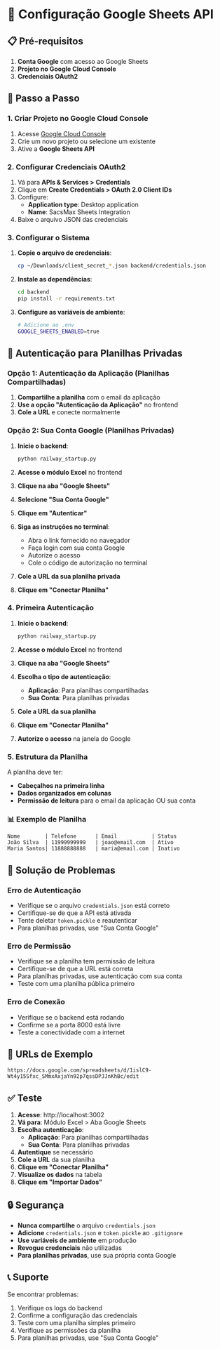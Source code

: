 # 🔗 Configuração Google Sheets API

## 📋 Pré-requisitos

1. **Conta Google** com acesso ao Google Sheets
2. **Projeto no Google Cloud Console**
3. **Credenciais OAuth2**

## 🚀 Passo a Passo

### 1. Criar Projeto no Google Cloud Console

1. Acesse [Google Cloud Console](https://console.cloud.google.com/)
2. Crie um novo projeto ou selecione um existente
3. Ative a **Google Sheets API**

### 2. Configurar Credenciais OAuth2

1. Vá para **APIs & Services > Credentials**
2. Clique em **Create Credentials > OAuth 2.0 Client IDs**
3. Configure:
   - **Application type**: Desktop application
   - **Name**: SacsMax Sheets Integration
4. Baixe o arquivo JSON das credenciais

### 3. Configurar o Sistema

1. **Copie o arquivo de credenciais**:
   ```bash
   cp ~/Downloads/client_secret_*.json backend/credentials.json
   ```

2. **Instale as dependências**:
   ```bash
   cd backend
   pip install -r requirements.txt
   ```

3. **Configure as variáveis de ambiente**:
   ```bash
   # Adicione ao .env
   GOOGLE_SHEETS_ENABLED=true
   ```

## 🔐 Autenticação para Planilhas Privadas

### Opção 1: Autenticação da Aplicação (Planilhas Compartilhadas)

1. **Compartilhe a planilha** com o email da aplicação
2. **Use a opção "Autenticação da Aplicação"** no frontend
3. **Cole a URL** e conecte normalmente

### Opção 2: Sua Conta Google (Planilhas Privadas)

1. **Inicie o backend**:
   ```bash
   python railway_startup.py
   ```

2. **Acesse o módulo Excel** no frontend
3. **Clique na aba "Google Sheets"**
4. **Selecione "Sua Conta Google"**
5. **Clique em "Autenticar"**
6. **Siga as instruções no terminal**:
   - Abra o link fornecido no navegador
   - Faça login com sua conta Google
   - Autorize o acesso
   - Cole o código de autorização no terminal

7. **Cole a URL da sua planilha privada**
8. **Clique em "Conectar Planilha"**

### 4. Primeira Autenticação

1. **Inicie o backend**:
   ```bash
   python railway_startup.py
   ```

2. **Acesse o módulo Excel** no frontend
3. **Clique na aba "Google Sheets"**
4. **Escolha o tipo de autenticação**:
   - **Aplicação**: Para planilhas compartilhadas
   - **Sua Conta**: Para planilhas privadas
5. **Cole a URL da sua planilha**
6. **Clique em "Conectar Planilha"**
7. **Autorize o acesso** na janela do Google

### 5. Estrutura da Planilha

A planilha deve ter:
- **Cabeçalhos na primeira linha**
- **Dados organizados em colunas**
- **Permissão de leitura** para o email da aplicação OU sua conta

### 📊 Exemplo de Planilha

```
Nome        | Telefone      | Email           | Status
João Silva  | 11999999999   | joao@email.com  | Ativo
Maria Santos| 11888888888   | maria@email.com | Inativo
```

## 🔧 Solução de Problemas

### Erro de Autenticação
- Verifique se o arquivo `credentials.json` está correto
- Certifique-se de que a API está ativada
- Tente deletar `token.pickle` e reautenticar
- Para planilhas privadas, use "Sua Conta Google"

### Erro de Permissão
- Verifique se a planilha tem permissão de leitura
- Certifique-se de que a URL está correta
- Para planilhas privadas, use autenticação com sua conta
- Teste com uma planilha pública primeiro

### Erro de Conexão
- Verifique se o backend está rodando
- Confirme se a porta 8000 está livre
- Teste a conectividade com a internet

## 📝 URLs de Exemplo

```
https://docs.google.com/spreadsheets/d/1islC9-Wt4y15Sfxc_SMmxAxjaYn92p7qssDPJJnKhBc/edit
```

## ✅ Teste

1. **Acesse**: http://localhost:3002
2. **Vá para**: Módulo Excel > Aba Google Sheets
3. **Escolha autenticação**:
   - **Aplicação**: Para planilhas compartilhadas
   - **Sua Conta**: Para planilhas privadas
4. **Autentique** se necessário
5. **Cole a URL** da sua planilha
6. **Clique em "Conectar Planilha"**
7. **Visualize os dados** na tabela
8. **Clique em "Importar Dados"**

## 🔒 Segurança

- **Nunca compartilhe** o arquivo `credentials.json`
- **Adicione** `credentials.json` e `token.pickle` ao `.gitignore`
- **Use variáveis de ambiente** em produção
- **Revogue credenciais** não utilizadas
- **Para planilhas privadas**, use sua própria conta Google

## 📞 Suporte

Se encontrar problemas:
1. Verifique os logs do backend
2. Confirme a configuração das credenciais
3. Teste com uma planilha simples primeiro
4. Verifique as permissões da planilha
5. Para planilhas privadas, use "Sua Conta Google"
